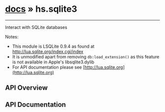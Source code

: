# [docs](hammerspoon/index.md) » hs.sqlite3
---

Interact with SQLite databases

Notes:
 * This module is LSQLite 0.9.4 as found at http://lua.sqlite.org/index.cgi/index
 * It is unmodified apart from removing `db:load_extension()` as this feature is not available in Apple's libsqlite3.dylib
 * For API documentation please see [http://lua.sqlite.org](http://lua.sqlite.org)

## API Overview

## API Documentation

